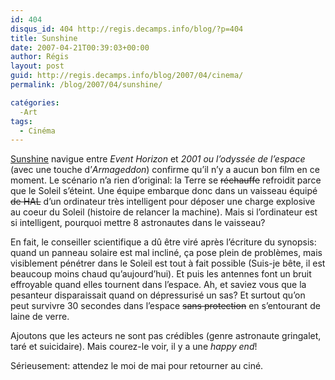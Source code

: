 ```yaml
---
id: 404
disqus_id: 404 http://regis.decamps.info/blog/?p=404
title: Sunshine
date: 2007-04-21T00:39:03+00:00
author: Régis
layout: post
guid: http://regis.decamps.info/blog/2007/04/cinema/
permalink: /blog/2007/04/sunshine/

catégories:
  -Art
tags:
  - Cinéma
---
```

[Sunshine](http://www.allocine.fr/film/fichefilm_gen_cfilm=61262.html) navigue entre _Event Horizon_ et _2001 ou l’odyssée de l’espace_ (avec une touche d’_Armageddon_) confirme qu’il n’y a aucun bon film en ce moment. Le scénario n’a rien d’original: la Terre se <strike>réchauffe</strike> refroidit parce que le Soleil s’éteint. Une équipe embarque donc dans un vaisseau équipé <strike>de HAL</strike> d’un ordinateur très intelligent pour déposer une charge explosive au coeur du Soleil (histoire de relancer la machine). Mais si l’ordinateur est si intelligent, pourquoi mettre 8 astronautes dans le vaisseau?

En fait, le conseiller scientifique a dû être viré après l’écriture du synopsis: quand un panneau solaire est mal incliné, ça pose plein de problèmes, mais visiblement pénétrer dans le Soleil est tout à fait possible (Suis-je bête, il est beaucoup moins chaud qu’aujourd’hui). Et puis les antennes font un bruit effroyable quand elles tournent dans l’espace. Ah, et saviez vous que la pesanteur disparaissait quand on dépressurisé un sas? Et surtout qu’on peut survivre 30 secondes dans l’espace <strike>sans protection</strike> en s’entourant de laine de verre.

Ajoutons que les acteurs ne sont pas crédibles (genre astronaute gringalet, taré et suicidaire). Mais courez-le voir, il y a une _happy end_!

Sérieusement: attendez le moi de mai pour retourner au ciné.
